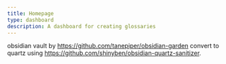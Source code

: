 ```yaml
---
title: Homepage
type: dashboard
description: A dashboard for creating glossaries
--- 
```


obsidian vault by https://github.com/tanepiper/obsidian-garden
convert to quartz
using  https://github.com/shinyben/obsidian-quartz-sanitizer.


